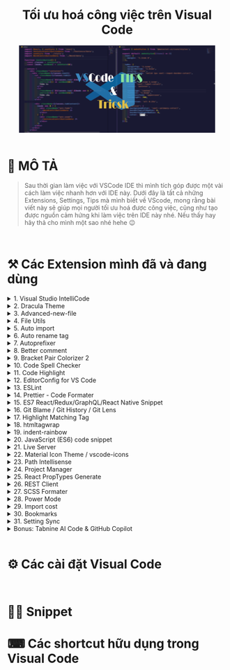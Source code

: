 <h1 align="center"> Tối ưu hoá công việc trên Visual Code </h1>

<!-- banner -->
<div align="center">
  <img  src="./images/banner.png" height="200" width="450" />
</div>

<!-- Mô tả -->
<br />

# 🥰 MÔ TẢ

> Sau thời gian làm việc với VSCode IDE thì mình tích góp được một vài cách làm việc nhanh hơn với IDE này. Dưới đây là tất cả những Extensions, Settings, Tips mà mình biết về VScode, mong rằng bài viết này sẽ giúp mọi người tối ưu hoá được công việc, cũng như tạo được nguồn cảm hứng khi làm việc trên IDE này nhé.
> Nếu thấy hay hãy thả cho mình một sao nhé hehe 😉

<!-- Extensions -->
<br/>

# ⚒ Các Extension mình đã và đang dùng

<!-- Visual Studio IntelliCode -->
<details>
  <summary>
    1. Visual Studio IntelliCode
  </summary>

  <br/>

> Ext này hình như mặc định đã được cài thì phải. Còn nếu ae nào bị mất thì có thể cài lại nhé. Nó sẽ suggest code cho ae để ae code nhanh hơn.

<div align="center">
  <img src="./images/vs-intelli-code.png">
</div>

🔗 [Link tải Extension](https://marketplace.visualstudio.com/items?itemName=VisualStudioExptTeam.vscodeintellicode)

</details>

<!-- dracula theme -->
<details>
  <summary>
    2. Dracula Theme
  </summary>

<br />

> Nói về Dracula theme thì chắc đây cũng chính là theme quốc dân của bao ae coder đang dùng VScode nhỉ 😁. Đây là theme mình đang dùng, cách tuỳ chỉnh lại mình sẽ nói dưới phần cài đặt nhé 🤗

> Hoặc ae có thể tải bản đã setting sẵn của anh Trần Anh Tuấn Evondev nhé.

<div align="center">
  <img src="./images/daracula-theme.jpg" />
</div>

🔗 [Link tải bản gốc](https://marketplace.visualstudio.com/items?itemName=dracula-theme.theme-dracula)

🔗 [Link tải bản của Evondev](https://marketplace.visualstudio.com/items?itemName=evondev.dracula-high-contrast)

</details>

<!-- advanced new file -->
<details>
  <summary>
    3. Advanced-new-file
  </summary>
  <br/>

> Có bạn giờ bạn cảm thấy khó khăn khi phải tìm đến 1 thư mục con nằm trong thư mục con >> nằm trong thư mục con ... chỉ để tạo 1 file mới chưa? 😥 Nếu rồi thì đây chính là giải pháp cho ae đây 🙄 Extension "advanced-new-file" !

> Bạn chỉ cần dùng câu lệnh bằng cách bấm "Ctrl + Shift + P", Nhập câu command và chọn đường dẫn (Bạn chỉ cần nhập tắt, Ext sẽ giúp bạn đến đúng folder đó). Ngoài ra bạn có thể tạo folder bằng cách thêm "/" sau tên nhé.

> Còn muốn nhanh hơn thì xem phần cài đặt shorcut bên dưới nhé 😊

<div align="center">
  <img src="./images/advanced-new-file.gif" />
</div>

🔗 [Link tải Extension](https://marketplace.visualstudio.com/items?itemName=patbenatar.advanced-new-file)

</details>

<!-- file utils -->
<details>
  <summary>
    4. File Utils
  </summary>
  <br/>

> Cũng như ext trên, ext này giúp bạn có thể đổi tên file, xoá tên file ngay lập tức mà không cần tìm đến cây thư mục của VSCode nữa.

> Kết hợp với ext "advanced-new-file" thì bạn có thể bỏ luôn cây thư mục bên kia rồi hehe. Không cần dùng chuột như Vim luôn nè 😉

<div align="center">
  <img src="./images/file-utils.gif" />
</div>

🔗 [Link tải Extension](https://marketplace.visualstudio.com/items?itemName=sleistner.vscode-fileutils)

</details>

<!-- auto import -->
<details>
  <summary>
    5. Auto import
  </summary>

  <br/>

> Ext này sẽ giúp ae tự động tìm kiếm đường dẫn và import file. Nếu nó không tự động suggest thì ae có thể nhấn "Ctrl + Space" nhé.

🔗 [Link tải Extension](https://marketplace.visualstudio.com/items?itemName=steoates.autoimport)

</details>

<!-- auto rename tag -->
<details>
  <summary>
    6. Auto rename tag
  </summary>

  <br/>

> Ext này rất hữu ích cho ae Front-end. Khi cài đặt xong, ae chỉ cần sửa thẻ mở của 1 tag html (jsx) thì phần thẻ đóng cũng sẽ tự đổi theo 😗.

<div align="center">
  <img src="./images/auto-rename-tag.gif" />
</div>

🔗 [Link tải Extension](https://marketplace.visualstudio.com/items?itemName=formulahendry.auto-rename-tag)

</details>

<!-- Autoprefixer -->
<details>
  <summary>
    7. Autoprefixer
  </summary>

  <br/>

> Ext này giúp ae code css, sass tự thêm các prefix cho từng trình duyệt khác nhau (vd: --webkit-, --ms-). Chỉ cần khi code xong, ae chạy command "Autoprefixer"

<div align="center">
  <img src="./images/auto-prefixer.gif" />
</div>

🔗 [Link tải Extension](https://marketplace.visualstudio.com/items?itemName=mrmlnc.vscode-autoprefixer)

</details>

<!-- Better comments -->
<details>
  <summary>
    8. Better comment
  </summary>
  <br/>

> Ext này giúp ae thay đổi màu comment dựa trên ý nghĩa của comment đó. Chỉ cần nhìn vào màu comment là biết ngay nó làm cái chi, có ý nghĩa gì 🤩

<div align="center">
  <img src="./images/better-comment.png" />
</div>

🔗 [Link tải Extension](https://marketplace.visualstudio.com/items?itemName=aaron-bond.better-comments)

</details>

<!-- Bracket Pair Colorizer -->
<details>
  <summary>
    9. Bracket Pair Colorizer 2
  </summary>

  <br/>

> Ext này giúp tự động thay đổi màu cho các cặp ngoặc, việc này giúp chúng ta dễ dàng nhận biết các scope khác nhau dựa trên màu sắc của chúng.

<div align="center">
  <img src="./images/bracket-color.png" />
</div>

🔗 [Link tải Extension](https://marketplace.visualstudio.com/items?itemName=CoenraadS.bracket-pair-colorizer-2)

</details>

<!-- Code spell checker -->
<details>
  <summary>
    10. Code Spell Checker
  </summary>

  <br/>

> Người ta nói, một lý luận của bạn đều trở nên vô nghĩa nếu bạn sai "trính tã". Vì thế, đừng để ae chí cốt code chung chúng ta chửi chúng ta code ngu chỉ vì lỗi chính tả. Cài ngay Ext này để nó nhắc lỗi chính tả cho bạn.

<div align="center">
  <img src="./images/code-spell-checker.gif" />
</div>

🔗 [Link tải Extension](https://marketplace.visualstudio.com/items?itemName=streetsidesoftware.code-spell-checker)

</details>

<!-- code highlight -->
<details>
  <summary>
    11. Code Highlight
  </summary>

  <br/>

> Ext sẽ giúp phát hiện ra những đoạn code có chưa mã màu và tô đúng màu đó cho bạn.

<div align="center">
  <img src="./images/code-highlight.gif" />
</div>

🔗 [Link tải Extension](https://marketplace.visualstudio.com/items?itemName=naumovs.color-highlight)

</details>

<!-- 12. EditorConfig -->
<details>
  <summary>
    12. EditorConfig for VS Code
  </summary>

  <br/>

> Ext này sẽ giúp bạn tạo cái file trong dự án cùng một format với nhau, ví dụ như Spaces: 2, tab: 4, LF, trim_trailing_whitespace ... Kết hợp với file .editorconfig thì các người khác trong team cũng tuân theo quy tắc đó.

<div align="center">
  <img src="./images/editorconfig.png">
</div>

🔗 [Link tải Extension](https://marketplace.visualstudio.com/items?itemName=EditorConfig.EditorConfig)

</details>

<!-- 13. ESLint -->
<details>
  <summary>
    13. ESLint
  </summary>

  <br/>

> ESLint sẽ giúp chúng ta có thể tạo ra những quy tắc chung trong project, để code của tất cả các file được đồng nhất với nhau. Nó khác với Editorconfig ở chỗ là Editorconfig chỉ tạo những quy tắc về format code, định dạng file. Còn ESLint có thể tạo nhiều rule về code hơn.

🔗 [Link tải Extensionhttps://marketplace.visualstudio.com/items?itemName=dbaeumer.vscode-eslint

</details>

<!-- 14. Prettier -->
<details>
  <summary>
    14. Prettier - Code Formater
  </summary>

  <br/>

> Prettier là 1 trình Formater hoàn hảo, nó giúp chúng ta format code, auto format và đặc biệt là nó có thể kết hợp với các quy tắc của Editor config và ESLint để Format (Nhưng chúng ta phải câu hình chúng).

<div align="center">
  <img src="./images/prettier.png">
</div>

🔗 [Link tải Extension](https://marketplace.visualstudio.com/items?itemName=esbenp.prettier-vscode)

🔗 [Tìm hiểu thêm về Prettier](https://prettier.io/docs/en/options.html)

</details>

<!-- ES7 React/Redux/GraphQL/React Native Snippet  -->
<details>
  <summary>
    15. ES7 React/Redux/GraphQL/React Native Snippet  
  </summary>

  <br/>

> Bộ snippet hữu dụng cho React dev, giúp ae tạo bộ khung chương trình 1 cách nhanh chóng.

<div align="center">
  <img src="./images/es7-react.png">
</div>

🔗 [Link tải Extension](https://marketplace.visualstudio.com/items?itemName=dsznajder.es7-react-js-snippets)

</details>

<!-- 16. Git Blame / Git History -->
<details>
  <summary>
    16. Git Blame / Git History / Git Lens
  </summary>

  <br/>

> 3 Exts Git Blame, Git History, Git Lens có chức năng khá tương đồng nhau. Nó giúp ae có thể xem đoạn lịch sử git trực tiếp tai dòng code đó, xem branch hiện tại, các thay đổi của file, merge file, ...

> Bản thân mình thì mình thích Git Blame hơn vì nó tối giản, gọn nhẹ hơn. Ae có thể thử cả 3 rồi chọn cho mình 1 cái ưng ý nhé 😋

<div align="center">
  <img src="./images/git-blame.gif">
</div>

🔗 [Link tải Git Blame](https://marketplace.visualstudio.com/items?itemName=waderyan.gitblame)

🔗 [Link tải Git Lens](https://marketplace.visualstudio.com/items?itemName=eamodio.gitlens)

🔗 [Link tải Git History](https://marketplace.visualstudio.com/items?itemName=donjayamanne.githistory)

</details>

<!-- 17. Highlight Matching Tag -->
<details>
  <summary>
    17. Highlight Matching Tag
  </summary>

  <br/>

> Ext này giúp chúng ta tìm nhanh thẻ đóng của 1 thẻ mở bằng cách đưa con trỏ đến thẻ mở, Ext sẽ tự tìm thẻ đóng cho chúng ta. Ae cũng có thể custom lại màu highlight tuỳ thích.

<div align="center">
  <img src="./images/highlight-matching-tag.gif">
</div>

🔗 [Link tải Extension](https://marketplace.visualstudio.com/items?itemName=vincaslt.highlight-matching-tag)

</details>

<!-- 18. htmltagwrap -->
<details>
  <summary>
    18. htmltagwrap
  </summary>

  <br/>

> Như cái tên của nó, Ext này sẽ giúp ae wrap 1 cặp thẻ bao 1 đoạn code html (jsx) lại một cách nhanh chóng (mặt định là tổ hợp "Alt + W"). Thay vì ae phải viết 1 thẻ mở, rồi tìm đến cuối đoạn để đóng thẻ đó lại thì chỉ cần bôi đen đoạn code rồi bấm tổ hợp phím. Ae cũng có thể lựa chọn cặp thẻ để bao lại là thẻ gì.

<div align="center">
  <img src="./images/htmltagwrap.gif">
</div>

🔗 [Link tải Extension](https://marketplace.visualstudio.com/items?itemName=bradgashler.htmltagwrap)

</details>

<!-- 19. Indent-rainbow -->
<details>
  <summary>
    19. indent-rainbow
  </summary>

  <br/>

> Ext giúp tô màu cho các tab đầu dòng của chúng ta theo kiểu rainbow, giúp phân biệt các dòng code và scope code dễ dàng hơn.

<div align="center">
  <img src="./images/indent-rainbow.png">
</div>

🔗 [Link tải Extension](https://marketplace.visualstudio.com/items?itemName=oderwat.indent-rainbow)

</details>

<!-- 20. JavaScript (ES6) code snippet -->
<details>
  <summary>
    20. JavaScript (ES6) code snippet
  </summary>

  <br/>

> Ae nào code Javascript thì chắc hẳn đều biết đến Ext này, bộ snippet cực hữu dụng cho code JS.

<div align="center">
  <img src="./images/js-code-snippet.png">
</div>

🔗 [Link tải Extension](https://marketplace.visualstudio.com/items?itemName=xabikos.JavaScriptSnippets)

</details>

<!-- 21. Live Server -->
<details>
  <summary>
    21. Live Server
  </summary>

  <br/>

> Live Server Ext sẽ giúp chúng ta tạo một hot reload server khi code html, css, js. Chỉ cần save lại là server sẽ tự reload và cập nhật lại trên browser.

<div align="center">
  <img src="./images/live-server.gif">
</div>

🔗 [Link tải Extension](https://marketplace.visualstudio.com/items?itemName=ritwickdey.LiveServer)

</details>

<!-- 22. Material Icon Theme / vscode-icons -->
<details>
  <summary>
    22. Material Icon Theme / vscode-icons
  </summary>

  <br/>

> 2 Ext này giúp ta thêm icon vào các thư mục, file bên cây thư mục của VSCode, giúp chúng ta dễ dàng phân biệt các file, folder với nhau.

<div align="center">
  <img src="./images/vscode-icons.gif">
</div>

<br />

<div align="center">
  <img src="./images/material-icons.png">
</div>

🔗 [Link tải Material Icon Theme](https://marketplace.visualstudio.com/items?itemName=PKief.material-icon-theme)

🔗 [Link tải vs-icons](https://marketplace.visualstudio.com/items?itemName=vscode-icons-team.vscode-icons)

</details>

<!-- 23. Path Intellisense -->
<details>
  <summary>
    23. Path Intellisense
  </summary>

  <br/>

> Ext này sẽ auto suggest đường dẫn khi bạn gõ đường dẫn.

<div align="center">
  <img src="./images/path-intellisense.gif">
</div>

🔗 [Link tải Extension](https://marketplace.visualstudio.com/items?itemName=christian-kohler.path-intellisense)

</details>

<!-- 24. Project Manager -->
<details>
  <summary>
    24. Project Manager
  </summary>

  <br/>

> Ext này giúp ae lưu trữ các đường dẫn đến các thư mục chứa các project mà ae đang code. Vì thể, việc mở 1 project sẽ trở nên nhanh chóng hơn rất nhiều.

<div align="center">
  <img src="./images/project-manager.png">
</div>

🔗 [Link tải Extension](https://marketplace.visualstudio.com/items?itemName=alefragnani.project-manager)

</details>

<!-- 25. React PropTypes Generate -->
<details>
  <summary>
    25. React PropTypes Generate
  </summary>

  <br/>

> Nếu ae đang code React và dùng Proptype thì Ext này sẽ giúp ae tạo nhanh chóng proptype cho component.

<div align="center">
  <img src="./images/react-proptypes.gif">
</div>

🔗 [Link tải Extension](https://marketplace.visualstudio.com/items?itemName=suming.react-proptypes-generate)

</details>

<!-- 26. REST Client -->
<details>
  <summary>
    26. REST Client
  </summary>

  <br/>

> Ext giúp chúng ta có thể test REST API dễ dàng chỉ với vài dòng code ngay trên VSCode mà không cần phải dùng đến Postman nữa.

<div align="center">
  <img src="./images/rest-client.gif">
</div>

🔗 [Link tải Extension](https://marketplace.visualstudio.com/items?itemName=humao.rest-client)

</details>

<!-- 27. SCSS Formater -->
<details>
  <summary>
    27. SCSS Formater
  </summary>

  <br/>

> Ext giúp format code css và scss

<div align="center">
  <img src="./images/scss-formater.gif">
</div>

🔗 [Link tải Extension](https://marketplace.visualstudio.com/items?itemName=sibiraj-s.vscode-scss-formatter)

</details>

<!-- 28. Power Mode -->
<details>
  <summary>
    28. Power Mode
  </summary>

  <br/>

> Ext này sẽ tạo hiệU ứng khi ta viết code, giúp ae có cảm hứng làm việc hơn. Nhưng nó có thể gây chậm máy, lag nên ae cân nhắc. Buồn buồn hả bật lên 😎

<div align="center">
  <img src="./images/power-mode.gif">
</div>

🔗 [Link tải Extension](https://marketplace.visualstudio.com/items?itemName=hoovercj.vscode-power-mode)

</details>

<!-- 29. Import cost -->
<details>
  <summary>
    29. Import cost
  </summary>

  <br/>

> Ext sẽ hiển thị size của các thư viện mà ae import vào, từ đó ae cân nhắc xem có nên thêm thư viện đó vào hay không.

🔗 [Link tải Extension](https://marketplace.visualstudio.com/items?itemName=wix.vscode-import-cost)

</details>

<!-- 30. Bookmarks -->
<details>
  <summary>
    30. Bookmarks
  </summary>

  <br/>

> Ext giúp chúng ta đặt các bookmark tại các dòng code cần lưu ý. Ext này đặc biết hữu dụng khi luồng code của chúng ta khá phức tạp, chia ở nhiều file. Khi Debug ta sẽ đánh dấu lại các dòng code đó.

<div align="center">
  <img src="./images/bookmarks.png">
</div>

🔗 [Link tải Extension](https://marketplace.visualstudio.com/items?itemName=alefragnani.Bookmarks)

</details>

<!-- 31. Remote - WSL -->
<details>
  <summary>
    31. Setting Sync
  </summary>

  <br/>

> Sau khi cài đống extensions trên và những cài đặt ở dưới đây, thì chúng ta có thể lưu trữ nó trên Github Gist và dùng Setting Sync để đồng bộ lại. Trong trường hợp, phải dùng máy tính khác hoặc phải cài lại phần mềm thì Ext này sẽ giúp những cài đặt chúng ta không bị mất đi.

<div align="center">
  <img src="./images/setting-sync.png">
</div>

🔗 [Link tải Extension](https://marketplace.visualstudio.com/items?itemName=Shan.code-settings-sync)

</details>

<!-- Bonus: Tabnine AI Code & GitHub Copilot -->
<details>
  <summary>
    Bonus: Tabnine AI Code & GitHub Copilot
  </summary>

  <br/>

> 2 thanh niên AI đang làm mưa làm gió hiện nay. Ae có thể tìm hiểu thêm nhé.

🔗 [Link tải Tabnine](https://marketplace.visualstudio.com/items?itemName=TabNine.tabnine-vscode)

🔗 [Link tải Github Copilot](https://marketplace.visualstudio.com/items?itemName=GitHub.copilot)

</details>

<!-- setting -->
<br />

# ⚙ Các cài đặt Visual Code

<!-- shortcut -->
<br />

# 🐱‍👤 Snippet

# ⌨ Các shortcut hữu dụng trong Visual Code
